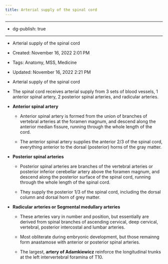 ```yaml
---
title: Arterial supply of the spinal cord
---
```


- --

- dg-publish: true

- --

- Arterial supply of the spinal cord

- Created: November 16, 2022 2:01 PM

- Tags: Anatomy, MSS, Medicine

- Updated: November 16, 2022 2:21 PM

- Arterial supply of the spinal cord

- The spinal cord receives arterial supply from 3 sets of blood vessels, 1 anterior spinal artery, 2 posterior spinal arteries, and radicular arteries.

- **Anterior spinal artery**
	 - Anterior spinal artery is formed from the union of branches of vertebral arteries at the foramen magnum, and descend along the anterior median fissure, running through the whole length of the cord.

	 - The anterior spinal artery supplies the anterior 2/3 of the spinal cord, everything anterior to the dorsal (posterior) horns of the gray matter.

- **Posterior spinal arteries**
	 - Posterior spinal arteries are branches of the vertebral arteries or posterior inferior cerebellar artery above the foramen magnum, and descend along the posterior surface of the spinal cord, running through the whole length of the spinal cord.

	 - They supply the posterior 1/3 of the spinal cord, including the dorsal column and dorsal horn of grey matter.

- **Radicular arteries or Segmental medullary arteries**
	 - These arteries vary in number and position, but essentially are derived from spinal branches of ascending cervical, deep cervical, vertebral, posterior intercostal and lumbar arteries. 

	 - Most obliterate during embryonic development, but those remainng form anastamose with anterior or posterior spinal arteries.

	 - The largest, **artery of Adamkiewicz** reinforce the longitudinal trunks at the left intervertebral foramina of T10.
